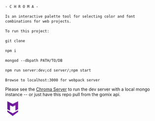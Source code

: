```
- C H R O M A -

Is an interactive palette tool for selecting color and font combinations for web projects.

To run this project:

git clone

npm i

mongod --dbpath PATH/TO/DB

npm run server:dev;cd server/;npm start

Browse to localhost:3000 for webpack server
```

Please see the [Chroma Server](https://github.com/andalex/Chroma-server "Chroma Server")
to run the dev server with a local mongo instance -- or just have this repo pull from the gomix api.

![chroma-designs](https://github.com/adam-p/markdown-here/raw/master/src/common/images/icon48.png "Chroma designs")


